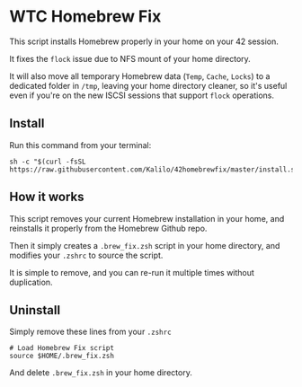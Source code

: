 WTC Homebrew Fix
===============

This script installs Homebrew properly in your home on your 42 session.

It fixes the `flock` issue due to NFS mount of your home directory.

It will also move all temporary Homebrew data (`Temp`, `Cache`, `Locks`) to a dedicated folder in `/tmp`, leaving your home directory cleaner, so it's useful even if you're on the new ISCSI sessions that support `flock` operations. 


Install
-------
Run this command from your terminal:
```
sh -c "$(curl -fsSL https://raw.githubusercontent.com/Kalilo/42homebrewfix/master/install.sh)"
```

How it works
------------
This script removes your current Homebrew installation in your home, and reinstalls it properly from the Homebrew Github repo.

Then it simply creates a `.brew_fix.zsh` script in your home directory, and modifies your `.zshrc` to source the script.

It is simple to remove, and you can re-run it multiple times without duplication.


Uninstall
---------
Simply remove these lines from your `.zshrc`
```
# Load Homebrew Fix script
source $HOME/.brew_fix.zsh
```

And delete `.brew_fix.zsh` in your home directory.
